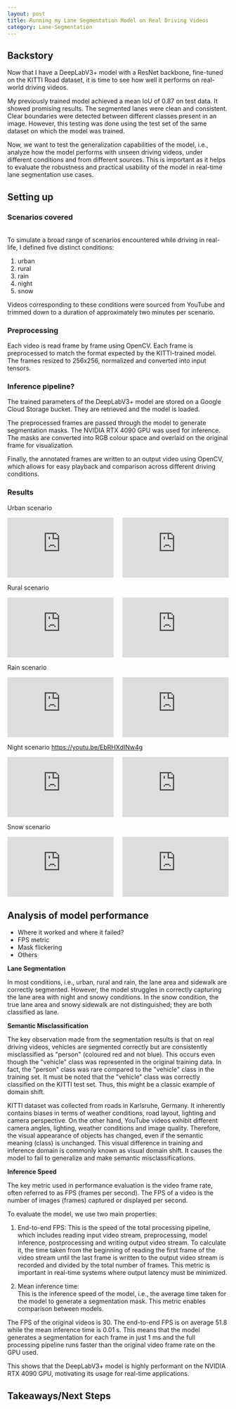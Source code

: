 ```yaml
---
layout: post
title: Running my Lane Segmentation Model on Real Driving Videos
category: Lane-Segmentation
---
```


## Backstory

Now that I have a DeepLabV3+ model with a ResNet backbone, fine-tuned on the KITTI Road dataset, it is time to see how well it performs on real-world driving videos.

My previously trained model achieved a mean IoU of 0.87 on test data. It showed promising results. The segmented lanes were clean and consistent. Clear boundaries were detected between different classes present in an image. However, this testing was done using the test set of the same dataset on which the model was trained.

Now, we want to test the generalization capabilities of the model, i.e., analyze how the model performs with unseen driving videos, under different conditions and from different sources. This is important as it helps to evaluate the robustness and practical usability of the model in real-time lane segmentation use cases.
## Setting up 

### Scenarios covered
<br> To simulate a broad range of scenarios encountered while driving in real-life, I defined five distinct conditions:
1. urban 
2. rural
3. rain
4. night
5. snow

Videos corresponding to these conditions were sourced from YouTube and trimmed down to a duration of approximately two minutes per scenario.
### Preprocessing

Each video is read frame by frame using OpenCV. Each frame is preprocessed to match the format expected by the KITTI-trained model. The frames resized to 256x256, normalized and converted into input tensors.  

### Inference pipeline?

The trained parameters of the DeepLabV3+ model are stored on a Google Cloud Storage bucket. They are retrieved and the model is loaded. 

The preprocessed frames are passed through the model to generate segmentation masks. The NVIDIA RTX 4090 GPU was used for inference. The masks are converted into RGB colour space and overlaid on the original frame for visualization. 

Finally, the annotated frames are written to an output video using OpenCV, which allows for easy playback and comparison across different driving conditions.

### Results

Urban scenario

<div style="display: flex; justify-content: center; gap: 20px; flex-wrap: wrap;">
  <div style="flex: 1 1 45%; aspect-ratio: 16 / 9;">
    <iframe src="https://www.youtube.com/embed/JfdFtId3ftE?autoplay=1&loop=1&playlist=JfdFtId3ftE&mute=1&controls=0&modestbranding=1&rel=0"
            style="width: 100%; height: 100%;"
            frameborder="0" allow="autoplay; encrypted-media" allowfullscreen></iframe>
  </div>
  <div style="flex: 1 1 45%; aspect-ratio: 16 / 9;">
    <iframe src="https://www.youtube.com/embed/ptUX-Qoy_4g?autoplay=1&loop=1&playlist=ptUX-Qoy_4g&mute=1&controls=0&modestbranding=1&rel=0"
            style="width: 100%; height: 100%;"
            frameborder="0" allow="autoplay; encrypted-media" allowfullscreen></iframe>
  </div>
</div>


Rural scenario 

<div style="display: flex; justify-content: center; gap: 20px; flex-wrap: wrap;">
  <div style="flex: 1 1 45%; aspect-ratio: 16 / 9;">
    <iframe src="https://www.youtube.com/embed/KK8SbAfiqBg?autoplay=1&loop=1&playlist=KK8SbAfiqBg&mute=1&controls=0&modestbranding=1&rel=0"
            style="width: 100%; height: 100%;"
            frameborder="0" allow="autoplay; encrypted-media" allowfullscreen></iframe>
  </div>
  <div style="flex: 1 1 45%; aspect-ratio: 16 / 9;">
    <iframe src="https://www.youtube.com/embed/JabNbPih0m8?autoplay=1&loop=1&playlist=JabNbPih0m8&mute=1&controls=0&modestbranding=1&rel=0"
            style="width: 100%; height: 100%;"
            frameborder="0" allow="autoplay; encrypted-media" allowfullscreen></iframe>
  </div>
</div>


Rain scenario 

<div style="display: flex; justify-content: center; gap: 20px; flex-wrap: wrap;">
  <div style="flex: 1 1 45%; aspect-ratio: 16 / 9;">
    <iframe src="https://www.youtube.com/embed/WM2NDPIasQY?autoplay=1&loop=1&playlist=WM2NDPIasQY&mute=1&controls=0&modestbranding=1&rel=0"
            style="width: 100%; height: 100%;"
            frameborder="0" allow="autoplay; encrypted-media" allowfullscreen></iframe>
  </div>
  <div style="flex: 1 1 45%; aspect-ratio: 16 / 9;">
    <iframe src="https://www.youtube.com/embed/9kIS59TgEes?autoplay=1&loop=1&playlist=9kIS59TgEes&mute=1&controls=0&modestbranding=1&rel=0"
            style="width: 100%; height: 100%;"
            frameborder="0" allow="autoplay; encrypted-media" allowfullscreen></iframe>
  </div>
</div>


Night scenario https://youtu.be/EbRHXdINw4g

<div style="display: flex; justify-content: center; gap: 20px; flex-wrap: wrap;">
  <div style="flex: 1 1 45%; aspect-ratio: 16 / 9;">
    <iframe src="https://www.youtube.com/embed/UA5Udtf7668?autoplay=1&loop=1&playlist=UA5Udtf7668&mute=1&controls=0&modestbranding=1&rel=0"
            style="width: 100%; height: 100%;"
            frameborder="0" allow="autoplay; encrypted-media" allowfullscreen></iframe>
  </div>
  <div style="flex: 1 1 45%; aspect-ratio: 16 / 9;">
    <iframe src="https://www.youtube.com/embed/EbRHXdINw4g?autoplay=1&loop=1&playlist=EbRHXdINw4g&mute=1&controls=0&modestbranding=1&rel=0"
            style="width: 100%; height: 100%;"
            frameborder="0" allow="autoplay; encrypted-media" allowfullscreen></iframe>
  </div>
</div>


Snow scenario 

<div style="display: flex; justify-content: center; gap: 20px; flex-wrap: wrap;">
  <div style="flex: 1 1 45%; aspect-ratio: 16 / 9;">
    <iframe src="https://www.youtube.com/embed/3bZ3VLXlB3o?autoplay=1&loop=1&playlist=3bZ3VLXlB3o&mute=1&controls=0&modestbranding=1&rel=0"
            style="width: 100%; height: 100%;"
            frameborder="0" allow="autoplay; encrypted-media" allowfullscreen></iframe>
  </div>
  <div style="flex: 1 1 45%; aspect-ratio: 16 / 9;">
    <iframe src="https://www.youtube.com/embed/GnsajjIjw1Y?autoplay=1&loop=1&playlist=GnsajjIjw1Y&mute=1&controls=0&modestbranding=1&rel=0"
            style="width: 100%; height: 100%;"
            frameborder="0" allow="autoplay; encrypted-media" allowfullscreen></iframe>
  </div>
</div>

## Analysis of model performance
* Where it worked and where it failed?
* FPS metric
* Mask flickering
* Others

**Lane Segmentation**

In most conditions, i.e., urban, rural and rain, the lane area and sidewalk are correctly segmented. However, the model struggles in correctly capturing the lane area with night and snowy conditions. In the snow condition, the true lane area and snowy sidewalk are not distinguished; they are both classified as lane. 

**Semantic Misclassification**

The key observation made from the segmentation results is that on real driving videos, vehicles are segmented correctly but are consistently misclassified as "person" (coloured red and not blue). This occurs even though the "vehicle" class was represented in the original training data. In fact, the "person" class was rare compared to the "vehicle" class in the training set. It must be noted that the "vehicle" class was correctly classified on the KITTI test set. Thus, this might be a classic example of domain shift.

KITTI dataset was collected from roads in Karlsruhe, Germany. It inherently contains biases in terms of weather conditions, road layout, lighting and camera perspective. On the other hand, YouTube videos exhibit different camera angles, lighting, weather conditions and image quality. Therefore, the visual appearance of objects has changed, even if the semantic meaning (class) is unchanged. This visual difference in training and inference domain is commonly known as visual domain shift. It causes the model to fail to generalize and make semantic misclassifications. 

**Inference Speed**

The key metric used in performance evaluation is the video frame rate, often referred to as FPS (frames per second). The FPS of a video is the number of images (frames) captured or displayed per second. 

To evaluate the model, we use two main properties: 
1. End-to-end FPS: 
This is the speed of the total processing pipeline, which includes reading input video stream, preprocessing, model inference, postprocessing and writing output video stream. To calculate it, the time taken from the beginning of reading the first frame of the video stream until the last frame is written to the output video stream is recorded and divided by the total number of frames. This metric is important in real-time systems where output latency must be minimized. 

2.  Mean inference time:  
This is the inference speed of the model, i.e., the average time taken for the model to generate a segmentation mask. This metric enables comparison between models. 

The FPS of the original videos is 30. The end-to-end FPS is on average 51.8 while the mean inference time is 0.01 s. This means that the model generates a segmentation for each frame in just 1 ms and the full processing pipeline runs faster than the original video frame rate on the GPU used.

This shows that the DeepLabV3+ model is highly performant on the NVIDIA RTX 4090 GPU, motivating its usage for real-time applications. 

## Takeaways/Next Steps
